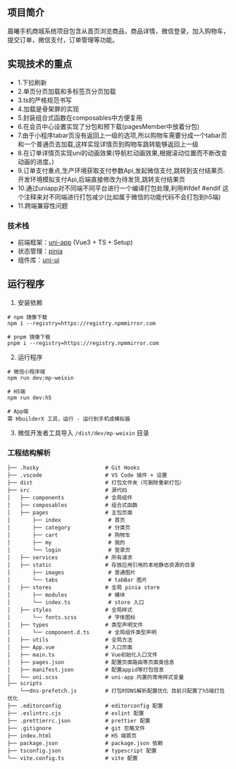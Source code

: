 ## 项目简介

晨曦手机商城系统项目包含从首页浏览商品，商品详情，微信登录，加入购物车，提交订单，微信支付，订单管理等功能。

## 实现技术的重点

- 1.下拉刷新
- 2.单页分页加载和多标签页分页加载
- 3.ts的严格规范书写
- 4.加载是骨架屏的实现
- 5.封装组合式函数在composables中方便复用
- 6.在会员中心设置实现了分包和预下载(pagesMember中放着分包)
- 7.由于小程序tabar页没有返回上一级的选项,所以购物车需要分成一个tabar页和一个普通页去加载,这样实现详情页到购物车跳转能够返回上一级
- 8.在订单详情页实现uni的动画效果(导航栏动画效果,根据滚动位置而不断改变动画的进度。)
- 9.订单支付重点,生产环境获取支付参数Api,发起微信支付,跳转到支付结果页.开发环境模拟支付Api,后端直接修改为待发货,跳转支付结果页
- 10.通过uniapp对不同端不同平台进行一个编译打包处理,利用#ifdef #endif 这个注释来对不同端进行打包减少(比如属于微信的功能代码不会打包到h5端)
- 11.跨端兼容性问题

### 技术栈

- 前端框架：[uni-app](https://uniapp.dcloud.net.cn/) (Vue3 + TS + Setup)
- 状态管理：[pinia](https://pinia.vuejs.org/zh/)
- 组件库：[uni-ui](https://uniapp.dcloud.net.cn/component/uniui/uni-ui.html)

## 运行程序

1. 安装依赖

```shell
# npm 镜像下载
npm i --registry=https://registry.npmmirror.com

# pnpm 镜像下载
pnpm i --registry=https://registry.npmmirror.com
```

2. 运行程序

```shell
# 微信小程序端
npm run dev:mp-weixin

# H5端
npm run dev:h5

# App端
需 HbuilderX 工具，运行 - 运行到手机或模拟器
```

3. 微信开发者工具导入 `/dist/dev/mp-weixin` 目录

### 工程结构解析

```
├── .husky                     # Git Hooks
├── .vscode                    # VS Code 插件 + 设置
├── dist                       # 打包文件夹（可删除重新打包）
├── src                        # 源代码
│   ├── components             # 全局组件
│   ├── composables            # 组合式函数
│   ├── pages                  # 主包页面
│       ├── index               # 首页
│       ├── category            # 分类页
│       ├── cart                # 购物车
│       ├── my                  # 我的
│       └── login               # 登录页
│   ├── services               # 所有请求
│   ├── static                 # 存放应用引用的本地静态资源的目录
│       ├── images              # 普通图片
│       └── tabs                # tabBar 图片
│   ├── stores                 # 全局 pinia store
│       ├── modules             # 模块
│       └── index.ts            # store 入口
│   ├── styles                 # 全局样式
│       └── fonts.scss          # 字体图标
│   ├── types                  # 类型声明文件
│       └── component.d.ts      # 全局组件类型声明
│   ├── utils                  # 全局方法
│   ├── App.vue                # 入口页面
│   ├── main.ts                # Vue初始化入口文件
│   ├── pages.json             # 配置页面路由等页面类信息
│   ├── manifest.json          # 配置appid等打包信息
│   └── uni.scss               # uni-app 内置的常用样式变量
├── scripts
    └──dns-prefetch.js         # 打包时DNS解析配置优化 目前只配置了h5端打包优化
├── .editorconfig              # editorconfig 配置
├── .eslintrc.cjs              # eslint 配置
├── .prettierrc.json           # prettier 配置
├── .gitignore                 # git 忽略文件
├── index.html                 # H5 端首页
├── package.json               # package.json 依赖
├── tsconfig.json              # typescript 配置
└── vite.config.ts             # vite 配置
```
